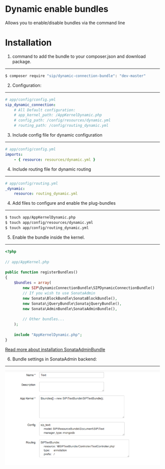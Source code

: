 Dynamic enable bundles
======================

Allows you to enable/disable bundles via the command line

Installation
============

1. command to add the bundle to your composer.json and download package.
------------------------------------------------------------------------

``` bash
$ composer require "sip/dynamic-connection-bundle": "dev-master"
```

2. Configuration:
-----------------

``` yml
# app/config/config.yml
sip_dynamic_connection:
    # All Default configuration:
    # app_kernel_path: /AppKernelDynamic.php
    # config_path: /config/resources/dynamic.yml
    # routing_path: /config/routing_dynamic.yml
```

3. Include config file for dynamic configuration
------------------------------------------------

``` yml
# app/config/config.yml
imports:
    - { resource: resources/dynamic.yml }
```

4. Include routing file for dynamic routing
-------------------------------------------

``` yml
# app/config/routing.yml
_dynamic:
    resource: routing_dynamic.yml
```

4. Add files to configure and enable the plug-bundles
-----------------------------------------------------

``` bash
$ touch app/AppKernelDynamic.php
$ touch app/config/resources/dynamic.yml
$ touch app/config/routing_dynamic.yml
```

5. Enable the bundle inside the kernel.
---------------------------------------

``` php
<?php

// app/AppKernel.php

public function registerBundles()
{
    $bundles = array(
        new SIP\DynamicConnectionBundle\SIPDynamicConnectionBundle()
        // If you wish to use SonataAdmin
        new Sonata\BlockBundle\SonataBlockBundle(),
        new Sonata\jQueryBundle\SonatajQueryBundle(),
        new Sonata\AdminBundle\SonataAdminBundle(),

        // Other bundles...
    );

    include "AppKernelDynamic.php";
}
```

[Read more about installation SonataAdminBundle](http://sonata-project.org/bundles/admin/master/doc/reference/installation.html#installation)

6. Bundle settings in SonataAdmin backend:
------------------------------------------

![bundle_settings](/Resources/doc/bundle_settings.png)